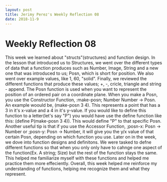 ```yaml
---
layout: post
title: Jerimy Perez's Weekly Reflection 08
date: 2018-11-9
---
```


# Weekly Reflection 08

This week we learned about "structs"(structures) and function design. In the lesson that introduced us to Structures, we went over the different types of data that a function produces such as Number, Image, String and a new one that was introduced to us; Posn, which is short for position. We also went over example values, like 1, 60, "solid". Finally, we reviewed the different functions that produce these values; +, -, cricle, triangle and string - append. The Posn function is used when you want to represent the position of an ordered pair on a coordinate plane. When you make a Posn, you use the Constructor Function, :make-posn; Number Number -> Posn. An example woould be, (make-posn 3 4). This represents a point that has a 3 in it's x-value and a 4 in it's y-value. If you would like to define this function to a letter(let's say "P") you would have use the define function like this: (define P(make-posn 3 4)). This would define "P" to that specific Posn. Another useful tip is that if you use the Accessor Function, ;posn-x: Posn -> Number or ;posn-y: Posn -> Number, it will give you the y/x value of that certain Posn, depending on which function you use. Later on in the week, we dove into function designs and definitons. We were tasked to defne different functions so that when you only only have to cahnge one aspect of the function(Ex. A string; Size) but the rest of the function stays the same. This helped me familiarize myself with these functions and helped me practice them more effeciently. Overall, this week helped me reinforce my understanding of functions, helping me recognize them and what they represent.
